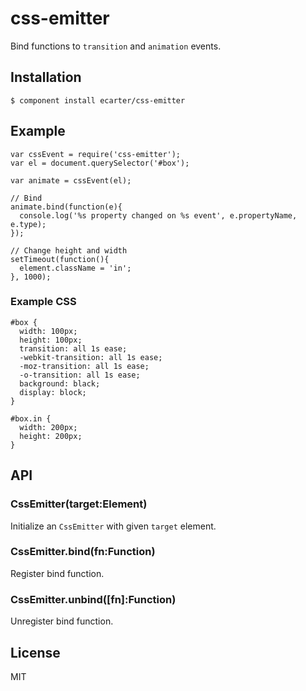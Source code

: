 
# css-emitter

  Bind functions to `transition` and `animation` events.

## Installation

    $ component install ecarter/css-emitter

## Example

    var cssEvent = require('css-emitter');
    var el = document.querySelector('#box');

    var animate = cssEvent(el);

    // Bind
    animate.bind(function(e){
      console.log('%s property changed on %s event', e.propertyName, e.type);
    });

    // Change height and width
    setTimeout(function(){
      element.className = 'in';
    }, 1000);

### Example CSS

    #box {
      width: 100px;
      height: 100px;
      transition: all 1s ease;
      -webkit-transition: all 1s ease;
      -moz-transition: all 1s ease;
      -o-transition: all 1s ease;
      background: black;
      display: block;
    }

    #box.in {
      width: 200px;
      height: 200px;
    }

## API

### CssEmitter(target:Element)

Initialize an `CssEmitter` with given `target` element.

### CssEmitter.bind(fn:Function)

Register bind function.

### CssEmitter.unbind([fn]:Function)

Unregister bind function.

## License

  MIT

